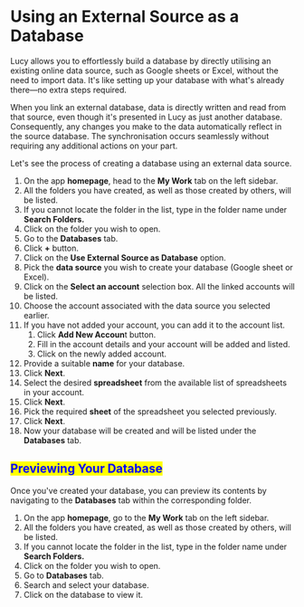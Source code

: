 # Using an External Source as a Database

Lucy allows you to effortlessly build a database by directly utilising an existing online data source, such as Google sheets or Excel, without the need to import data. It's like setting up your database with what's already there—no extra steps required.

When you link an external database, data is directly written and read from that source, even though it's presented in Lucy as just another database. Consequently, any changes you make to the data automatically reflect in the source database. The synchronisation occurs seamlessly without requiring any additional actions on your part.

Let's see the process of creating a database using an external data source.

1. On the app **homepage**, head to the **My Work** tab on the left sidebar.
2. All the folders you have created, as well as those created by others, will be listed.
3. If you cannot locate the folder in the list, type in the folder name under **Search Folders.**
4. Click on the folder you wish to open.
5. Go to the **Databases** tab.
6. Click **+** button.
7. Click on the **Use External Source as Database** option.
8. Pick the **data source** you wish to create your database (Google sheet or Excel).
9. Click on the **Select an account** selection box. All the linked accounts will be listed.
10. Choose the account associated with the data source you selected earlier.
11. If you have not added your account, you can add it to the account list.
    1. Click **Add New Accoun**t button.
    2. Fill in the account details and your account will be added and listed.
    3. Click on the newly added account.
12. Provide a suitable **name** for your database.
13. Click **Next**.
14. Select the desired **spreadsheet** from the available list of spreadsheets in your account.
15. Click **Next**.
16. Pick the required **sheet** of the spreadsheet you selected previously.
17. Click **Next**.
18. Now your database will be created and will be listed under the **Databases** tab.

## <mark style="color:blue;">Previewing Your Database</mark>

Once you've created your database, you can preview its contents by navigating to the **Databases** tab within the corresponding folder.

1. On the app **homepage**, go to the **My Work** tab on the left sidebar.
2. All the folders you have created, as well as those created by others, will be listed.
3. If you cannot locate the folder in the list, type in the folder name under **Search Folders.**
4. Click on the folder you wish to open.
5. Go to **Databases** tab.
6. Search and select your database.
7. Click on the database to view it.
